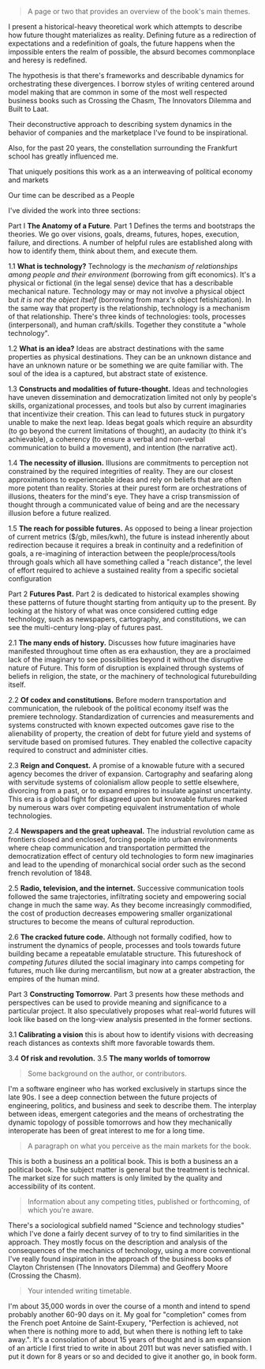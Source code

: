> A page or two that provides an overview of the book's main themes.

I present a historical-heavy theoretical work which attempts to describe how future thought materializes as reality. Defining  future as a redirection of expectations and a redefinition of goals, the future happens when the impossible enters the realm of possible, the absurd becomes commonplace and heresy is redefined.

The hypothesis is that there's frameworks and describable dynamics for orchestrating these divergences. I borrow styles of writing centered around model making that are common in some of the most well respected business books such as Crossing the Chasm, The Innovators Dilemma and Built to Laat.

Their deconstructive approach to describing system dynamics in the behavior of companies and the marketplace I've found to be inspirational.

Also, for the past 20 years, the constellation surrounding the Frankfurt school has greatly influenced me.

That uniquely positions this work as a an interweaving of political economy and markets

 Our time can be described as a People 


I've divided the work into three sections:

Part I **The Anatomy of a Future**. Part 1 Defines the terms and bootstraps the theories. We go over visions, goals, dreams, futures, hopes, execution, failure, and directions.  A number of helpful rules are established along with how to identify them, think about them, and execute them.

1.1 **What is technology?** Technology is the *mechanism of relationships among people and their environment* (borrowing from gift economics).  It's a physical or fictional (in the legal sense) device that has a describable mechanical nature. Technology may or may not involve a physical object but *it is not the object itself* (borrowing from marx's object fetishization). In the same way that property is the relationship, technology is a mechanism of that relationship. There's three kinds of technologies: tools, processes (interpersonal), and human craft/skills. Together they constitute a "whole technology".

1.2 **What is an idea?** Ideas are abstract destinations with the same properties as physical destinations. They can be an unknown distance and have an unknown nature or be something we are quite familiar with. The soul of the idea is a captured, but abstract state of existence.

1.3 **Constructs and modalities of future-thought.** Ideas and technologies have uneven dissemination and democratization limited not only by people's skills, organizational processes, and tools but also by current imaginaries that incentivize their creation. This can lead to futures stuck in purgatory unable to make the next leap. Ideas begat goals which require an absurdity (to go beyond the current limitations of thought), an audacity (to think it's achievable), a coherency (to ensure a verbal and non-verbal communication to build a movement), and intention (the narrative act).

1.4 **The necessity of illusion.** Illusions are commitments to perception not constrained by the required integrities of reality. They are our closest approximations to experiencable ideas and rely on beliefs that are often more potent than reality.  Stories at their purest form are orchestrations of illusions, theaters for the mind's eye. They have a crisp transmission of thought through a communicated value of being and are the necessary illusion before a future realized.

1.5 **The reach for possible futures.** As opposed to being a linear projection of current metrics ($/gb, miles/kwh), the future is instead inherently about redirection because it requires a break in continuity and a redefinition of goals, a re-imagining of interaction between the people/process/tools through goals which all have something called a "reach distance", the level of effort required to achieve a sustained reality from a specific societal configuration

Part 2 **Futures Past.** Part 2 is dedicated to historical examples showing these patterns of future thought starting from antiquity up to the present. By looking at the history of what was once considered cutting edge technology, such as newspapers, cartography, and constitutions, we can see the multi-century long-play of futures past.

2.1 **The many ends of history.** Discusses how future imaginaries have manifested throughout time often as era exhaustion, they are a proclaimed lack of the imaginary to see possibilities beyond it without the disruptive nature of Future. This form of disruption is explained through systems of beliefs in religion, the state, or the machinery of technological futurebuilding itself.

2.2 **Of codex and constitutions.** Before modern transportation and communication, the rulebook of the political economy itself was the premiere technology. Standardization of currencies and measurements and systems constructed with known expected outcomes gave rise to the alienability of property, the creation of debt for future yield and systems of servitude based on promised futures. They enabled the collective capacity required to construct and administer cities.

2.3 **Reign and Conquest.** A promise of a knowable future with a secured agency becomes the driver of expansion. Cartography and seafaring along with servitude systems of colonialism allow people to settle elsewhere, divorcing from a past, or to expand empires to insulate against uncertainty. This era is a global fight for disagreed upon but knowable futures marked by numerous wars over competing equivalent instrumentation of whole technologies.

2.4 **Newspapers and the great upheaval.** The industrial revolution came as frontiers closed and enclosed, forcing people into urban environments where cheap communication and transportation permitted the democratization effect of century old technologies to form new imaginaries and lead to the upending of monarchical social order such as the second french revolution of 1848.

2.5 **Radio, television, and the internet.** Successive communication tools followed the same trajectories, infiltrating society and empowering social change in much the same way. As they become increasingly commodified, the cost of production decreases empowering smaller organizational structures to become the means of cultural reproduction.

2.6 **The cracked future code.** Although not formally codified, how to instrument the dynamics of people, processes and tools towards future building became a repeatable emulatable structure. This futureshock of *competing futures* diluted the social imaginary into camps competing for futures, much like during mercantilism, but now at a greater abstraction, the empires of the human mind.

Part 3 **Constructing Tomorrow**. Part 3 presents how these methods and perspectives can be used to provide meaning and significance to a particular project. It also speculatively proposes what real-world futures will look like based on the long-view analysis presented in the former sections.

3.1 **Calibrating a vision** this is about how to identify visions with decreasing reach distances as contexts shift more favorable towards them.

3.4 **Of risk and revolution.**
3.5 **The many worlds of tomorrow**

> Some background on the author, or contributors.
 
I'm a software engineer who has worked exclusively in startups since the late 90s. I see a deep connection between the future projects of engineering,  politics, and business and seek to describe them. The interplay between ideas, emergent categories and the means of orchestrating the dynamic topology of possible tomorrows and how they mechanically interoperate has been of great interest to me for a long time.

> A paragraph on what you perceive as the main markets for the book.

This is both a business an a political book. This is both a business an a political book. The subject matter is general but the treatment is technical. The market size for such matters is only limited by the quality and accessibility of its content.


> Information about any competing titles, published or forthcoming, of which you're aware.

There's a sociological subfield named "Science and technology studies" which I've done a fairly decent survey of to try to find similarities in the approach. They mostly focus on the description and analysis of the consequences of the mechanics of technology, using a more conventional 
I've really found inspiration in the approach of the business books of Clayton Christensen (The Innovators Dilemma) and Geoffery Moore (Crossing the Chasm). 


> Your intended writing timetable.

I'm about 35,000 words in over the course of a month and intend to spend probably another 60-90 days on it. My goal for "completion" comes from the French poet Antoine de Saint-Exupery, "Perfection is achieved, not when there is nothing more to add, but when there is nothing left to take away.". It's a consolation of about 15 years of thought and is am expansion of an article I first tried to write in about 2011 but was never satisfied with.
I put it down for 8 years or so and decided to give it another go, in book form.
